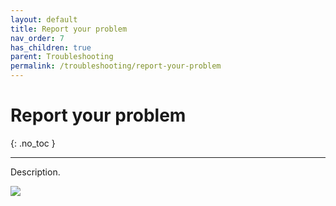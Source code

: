```yaml
---
layout: default
title: Report your problem
nav_order: 7
has_children: true
parent: Troubleshooting
permalink: /troubleshooting/report-your-problem
---
```


# Report your problem
{: .no_toc }

---

Description.

![](/orderlord-help-kds/assets/images/kds/section_kitchen_history_1.png)